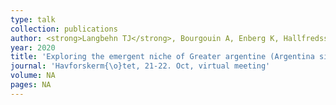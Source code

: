 ```yaml
---
type: talk
collection: publications
author: <strong>Langbehn TJ</strong>, Bourgouin A, Enberg K, Hallfredsson E & C J
year: 2020
title: 'Exploring the emergent niche of Greater argentine (Argentina silus) along gradients of topography, light and advection'
journal: 'Havforskerm{\o}tet, 21-22. Oct, virtual meeting'
volume: NA
pages: NA
---
```

